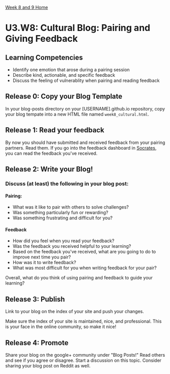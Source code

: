 [Week 8 and 9 Home](../)

# U3.W8: Cultural Blog: Pairing and Giving Feedback

## Learning Competencies
- Identify one emotion that arose during a pairing session
- Describe kind, actionable, and specific feedback
- Discuss the feeling of vulnerablity when pairing and reading feedback

## Release 0: Copy your Blog Template
In your blog-posts directory on your [USERNAME].github.io repository, copy your blog tempate into a new HTML file named `week8_cultural.html`. 

## Release 1: Read your feedback
By now you should have submitted and received feedback from your pairing partners. Read them. If you go into the feedback dashboard in [Socrates](https://socrates.devbootcamp.com/feedback), you can read the feedback you've received.

## Release 2: Write your Blog!

### Discuss (at least) the following in your blog post:
#### Pairing: 
- What was it like to pair with others to solve challenges?
- Was something particularly fun or rewarding?
- Was something frustrating and difficult for you?

#### Feedback
- How did you feel when you read your feedback? 
- Was the feedback you received helpful to your learning?
- Based on the feedback you've received, what are you going to 
do to improve next time you pair?
- How was it to write feedback? 
- What was most difficult for you when writing feedback for your pair?

Overall, what do you think of using pairing and feedback to guide your learning?


## Release 3: Publish
Link to your blog on the index of your site and push your changes. 

Make sure the index of your site is maintained, nice, and professional. This is your face in the online community, so make it nice!

## Release 4: Promote

Share your blog on the google+ community under "Blog Posts!" Read others and see if you agree or disagree. Start a discussion on this topic.  Consider sharing your blog post on Reddit as well.
